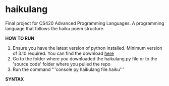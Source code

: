 # haikulang
Final project for CS420 Advanced Programming Languages. A programming language that follows the haiku poem structure.

**HOW TO RUN**
1. Ensure you have the latest version of python installed. Minimum version of 3.10 required. You can find the download [here](https://www.python.org/downloads/)
2. Go to the folder where you downloaded the haikulang.py file or to the 'source code' folder where you pulled the repo
3. Run the command '''console py haikulang file.haiku'''

**SYNTAX**
